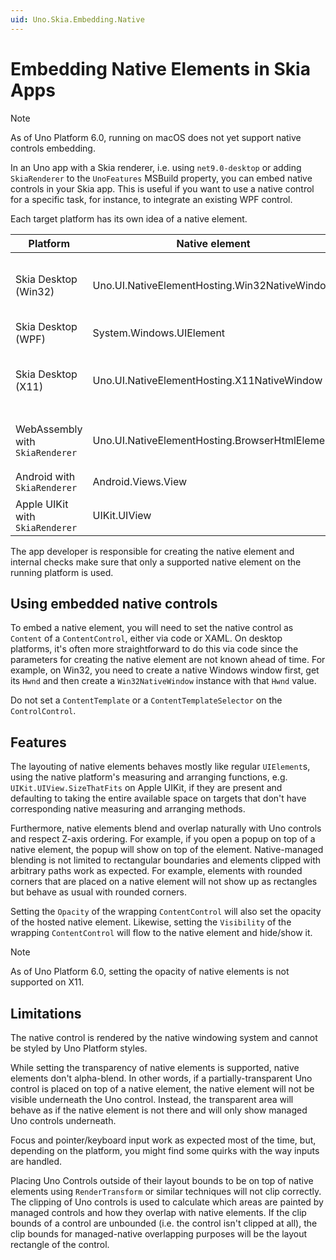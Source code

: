 ```yaml
---
uid: Uno.Skia.Embedding.Native
---
```


# Embedding Native Elements in Skia Apps

> [!NOTE]
> As of Uno Platform 6.0, running on macOS does not yet support native controls embedding.

In an Uno app with a Skia renderer, i.e. using `net9.0-desktop` or adding `SkiaRenderer` to the `UnoFeatures` MSBuild property, you can embed native controls in your Skia app. This is useful if you want to use a native control for a specific task, for instance, to integrate an existing WPF control.

Each target platform has its own idea of a native element.

| Platform                        | Native element                                 | Description                                  |
|---------------------------------|------------------------------------------------|----------------------------------------------|
| Skia Desktop (Win32)            | Uno.UI.NativeElementHosting.Win32NativeWindow  | A native Windows window with a unique `Hwnd` |
| Skia Desktop (WPF)              | System.Windows.UIElement                       | A WPF control                                |
| Skia Desktop (X11)              | Uno.UI.NativeElementHosting.X11NativeWindow    | A native X11 window with a unique `XID`      |
| WebAssembly with `SkiaRenderer` | Uno.UI.NativeElementHosting.BrowserHtmlElement | An HTML element with a unique `id`.          |
| Android with `SkiaRenderer`     | Android.Views.View                             | An Android view.                             |
| Apple UIKit with `SkiaRenderer` | UIKit.UIView                                   | An UIKit view.                               |

The app developer is responsible for creating the native element and internal checks make sure that only a supported native element on the running platform is used.

## Using embedded native controls

To embed a native element, you will need to set the native control as `Content` of a `ContentControl`, either via code or XAML. On desktop platforms, it's often more straightforward to do this via code since the parameters for creating the native element are not known ahead of time. For example, on Win32, you need to create a native Windows window first, get its `Hwnd` and then create a `Win32NativeWindow` instance with that `Hwnd` value.

Do not set a `ContentTemplate` or a `ContentTemplateSelector` on the `ControlControl`.

## Features

The layouting of native elements behaves mostly like regular `UIElement`s, using the native platform's measuring and arranging functions, e.g. `UIKit.UIView.SizeThatFits` on Apple UIKit, if they are present and defaulting to taking the entire available space on targets that don't have corresponding native measuring and arranging methods.

Furthermore, native elements blend and overlap naturally with Uno controls and respect Z-axis ordering. For example, if you open a popup on top of a native element, the popup will show on top of the element. Native-managed blending is not limited to rectangular boundaries and elements clipped with arbitrary paths work as expected. For example, elements with rounded corners that are placed on a native element will not show up as rectangles but behave as usual with rounded corners.

Setting the `Opacity` of the wrapping `ContentControl` will also set the opacity of the hosted native element. Likewise, setting the `Visibility` of the wrapping `ContentControl` will flow to the native element and hide/show it.

> [!NOTE]
> As of Uno Platform 6.0, setting the opacity of native elements is not supported on X11.


## Limitations

The native control is rendered by the native windowing system and cannot be styled by Uno Platform styles.

While setting the transparency of native elements is supported, native elements don't alpha-blend. In other words, if a partially-transparent Uno control is placed on top of a native element, the native element will not be visible underneath the Uno control. Instead, the transparent area will behave as if the native element is not there and will only show managed Uno controls underneath.

Focus and pointer/keyboard input work as expected most of the time, but, depending on the platform, you might find some quirks with the way inputs are handled.

Placing Uno Controls outside of their layout bounds to be on top of native elements using `RenderTransform` or similar techniques will not clip correctly. The clipping of Uno controls is used to calculate which areas are painted by managed controls and how they overlap with native elements. If the clip bounds of a control are unbounded (i.e. the control isn't clipped at all), the clip bounds for managed-native overlapping purposes will be the layout rectangle of the control.
